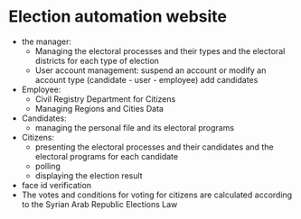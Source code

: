 # Election automation website

  * the manager:
       - Managing the electoral processes and their types and the electoral districts for each type of election
       - User account management: suspend an account or modify an account type (candidate - user - employee) add candidates
  * Employee: 
       - Civil Registry Department for Citizens
       - Managing Regions and Cities Data
  * Candidates: 
      - managing the personal file and its electoral programs
  * Citizens: 
      - presenting the electoral processes and their candidates and the electoral programs for each candidate  
      - polling 
      - displaying the election result
  * face id verification
  * The votes and conditions for voting for citizens are calculated according to the Syrian Arab Republic Elections Law
